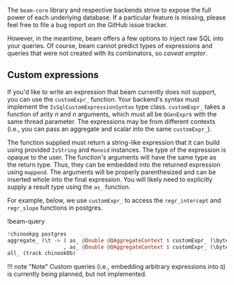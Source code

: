 The `beam-core` library and respective backends strive to expose the full power
of each underlying database. If a particular feature is missing, please feel
free to file a bug report on the GitHub issue tracker.

However, in the meantime, beam offers a few options to inject raw SQL into your
queries. Of course, beam cannot predict types of expressions and queries that
were not created with its combinators, so *caveat emptor*.

## Custom expressions

If you'd like to write an expression that beam currently does not support, you
can use the `customExpr_` function. Your backend's syntax must implement the
`IsSqlCustomExpressionSyntax` type class. `customExpr_` takes a function of
arity *n* and *n* arguments, which must all be `QGenExpr`s with the same thread
parameter. The expressions may be from different contexts (i.e., you can pass an
aggregate and scalar into the same `customExpr_`).

The function supplied must return a string-like expression that it can build
using provided `IsString` and `Monoid` instances. The type of the expression is
opaque to the user. The function's arguments will have the same type as the
return type. Thus, they can be embedded into the returned expression using
`mappend`. The arguments will be properly parenthesized and can be inserted
whole into the final expression. You will likely need to explicitly supply a
result type using the `as_` function.

For example, below, we use `customExpr_` to access the `regr_intercept` and
`regr_slope` functions in postgres.

!beam-query
```haskell
!chinookpg postgres
aggregate_ (\t -> ( as_ @Double @QAggregateContext $ customExpr_ (\bytes ms -> "regr_intercept(" <> bytes <> ", " <> ms <> ")") (trackBytes t) (trackMilliseconds t)
                  , as_ @Double @QAggregateContext $ customExpr_ (\bytes ms -> "regr_slope(" <> bytes <> ", " <> ms <> ")") (trackBytes t) (trackMilliseconds t) )) $
all_ (track chinookDb)
```

!!! note "Note"
    Custom queries (i.e., embedding arbitrary expressions into `Q`) is currently
    being planned, but not implemented.

<!-- ## Custom queries -->

<!-- Sometimes you would like to drop down to raw SQL to write a query that will -->
<!-- return an entire result. Beam supports this through the `customQuery_` function. -->
<!-- Like `customExpr_`, this takes a function of *n* arity and *n* arguments, which -->
<!-- may be either `QGenExpr`s or `Q`s from the same thread, select syntax, etc. The -->
<!-- function supplied to `customQuery_` must return a `ByteString` and its arguments -->
<!-- are `ByteString`s corresponding to the given `Q` or `QGenExpr` parameter. -->

